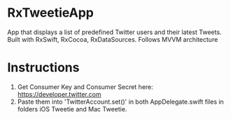 # RxTweetieApp
App that displays a list of predefined Twitter users and their latest Tweets. Built with RxSwift, RxCocoa, RxDataSources. Follows MVVM architecture

# Instructions

1) Get Consumer Key and Consumer Secret here: https://developer.twitter.com
2) Paste them into 'TwitterAccount.set()' in both AppDelegate.swift files in folders iOS Tweetie and Mac Tweetie.
